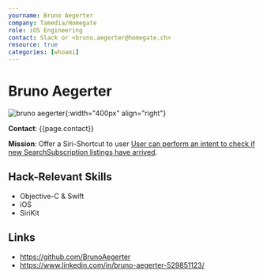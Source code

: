 ```yaml
---
yourname: Bruno Aegerter
company: Tamedia/Homegate
role: iOS Engineering
contact: Slack or <bruno.aegerter@homegate.ch>
resource: true
categories: [whoami]
---
```


Bruno Aegerter
============

![bruno aegerter](/tamedia-hackdays/whoami/pics/brunoaegerter.png "Bruno Aegerter"){:width="400px" align="right"}

**Contact**: {{page.contact}}

**Mission**: Offer a Siri-Shortcut to user [User can perform an intent to check if new SearchSubscription listings have arrived](/tamedia-hackdays/hacks/searchSubscriptionIntent).

Hack-Relevant Skills
--------------------

- Objective-C & Swift
- iOS
- SiriKit


Links
-----
- https://github.com/BrunoAegerter
- https://www.linkedin.com/in/bruno-aegerter-529851123/
